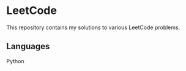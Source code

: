 # LeetCode 

This repository contains my solutions to various LeetCode problems.

## Languages

Python
